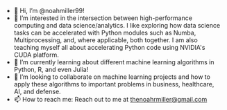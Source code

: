- 👋 Hi, I’m @noahmiller99!
- 👀 I’m interested in the intersection between high-performance computing and data science/analytics. I like exploring how data science tasks can be accelerated with Python modules such as Numba, Multiprocessing, and, where applicable, both together. I am also teaching myself all about accelerating Python code using NVIDIA's CUDA platform. 
- 🌱 I’m currently learning about different machine learning algorithms in Python, R, and even Julia! 
- 💞️ I’m looking to collaborate on machine learning projects and how to apply these algorithms to important problems in business, healthcare, AI, and defense.
- 📫 How to reach me: Reach out to me at thenoahrmiller@gmail.com

<!---
noahmiller99/noahmiller99 is a ✨ special ✨ repository because its `README.md` (this file) appears on your GitHub profile.
You can click the Preview link to take a look at your changes.
--->
